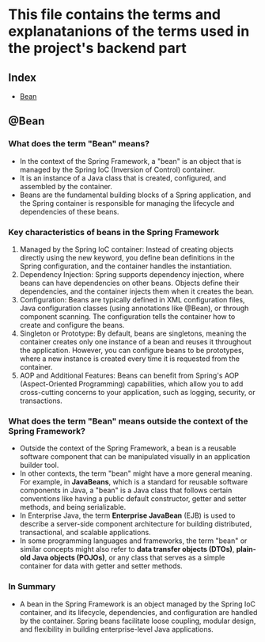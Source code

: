 # This file contains the terms and explanatanions of the terms used in the project's backend part

## Index

- [Bean](#bean)

## @Bean

### What does the term "Bean" means?

- In the context of the Spring Framework, a "bean" is an object that is managed by the Spring IoC (Inversion of Control) container.
- It is an instance of a Java class that is created, configured, and assembled by the container.
- Beans are the fundamental building blocks of a Spring application, and the Spring container is responsible for managing the lifecycle and dependencies of these beans.
  
### Key characteristics of beans in the Spring Framework

1. Managed by the Spring IoC container: Instead of creating objects directly using the new keyword, you define bean definitions in the Spring configuration, and the container handles the instantiation.
2. Dependency Injection: Spring supports dependency injection, where beans can have dependencies on other beans. Objects define their dependencies, and the container injects them when it creates the bean.
3. Configuration: Beans are typically defined in XML configuration files, Java configuration classes (using annotations like @Bean), or through component scanning. The configuration tells the container how to create and configure the beans.
4. Singleton or Prototype: By default, beans are singletons, meaning the container creates only one instance of a bean and reuses it throughout the application. However, you can configure beans to be prototypes, where a new instance is created every time it is requested from the container.
5. AOP and Additional Features: Beans can benefit from Spring's AOP (Aspect-Oriented Programming) capabilities, which allow you to add cross-cutting concerns to your application, such as logging, security, or transactions.

### What does the term "Bean" means outside the context of the Spring Framework?

- Outside the context of the Spring Framework, a bean is a reusable software component that can be manipulated visually in an application builder tool.
- In other contexts, the term "bean" might have a more general meaning. For example, in **JavaBeans**, which is a standard for reusable software components in Java, a "bean" is a Java class that follows certain conventions like having a public default constructor, getter and setter methods, and being serializable.
- In Enterprise Java, the term **Enterprise JavaBean** (EJB) is used to describe a server-side component architecture for building distributed, transactional, and scalable applications.
- In some programming languages and frameworks, the term "bean" or similar concepts might also refer to **data transfer objects (DTOs)**, **plain-old Java objects (POJOs)**, or any class that serves as a simple container for data with getter and setter methods.
  
### In Summary

- A bean in the Spring Framework is an object managed by the Spring IoC container, and its lifecycle, dependencies, and configuration are handled by the container. Spring beans facilitate loose coupling, modular design, and flexibility in building enterprise-level Java applications.
